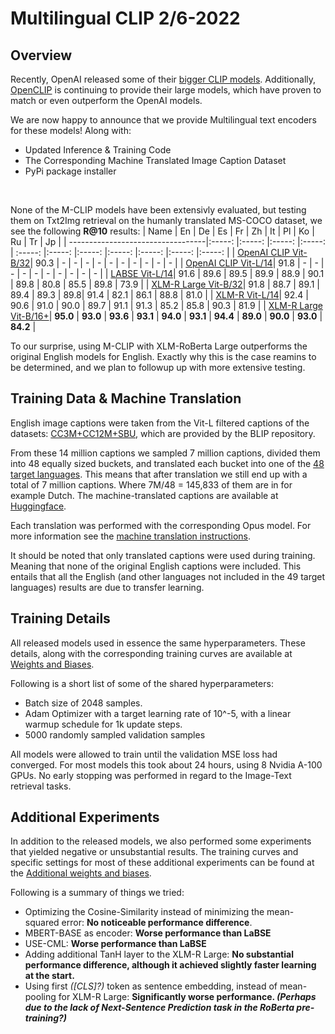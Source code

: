 # Multilingual CLIP 2/6-2022

## Overview
Recently, OpenAI released some of their [bigger CLIP models](https://github.com/openai/CLIP/blob/main/model-card.md). Additionally, [OpenCLIP](https://github.com/mlfoundations/open_clip) is continuing to provide their large models, which have proven to match or even outperform the OpenAI models.

We are now happy to announce that we provide Multilingual text encoders for these models!
Along with:
 - Updated Inference & Training Code
 - The Corresponding Machine Translated Image Caption Dataset
 - PyPi package installer
 
 <br>
 
None of the M-CLIP models have been extensivly evaluated, but testing them on Txt2Img retrieval on the humanly translated MS-COCO dataset, we see the following **R@10** results:
| Name | En | De | Es | Fr | Zh | It | Pl | Ko | Ru | Tr | Jp |
| ----------------------------------|:-----: |:-----: |:-----: |:-----: | :-----: |:-----: |:-----: |:-----: |:-----: |:-----: |:-----: |
| [OpenAI CLIP Vit-B/32](https://github.com/openai/CLIP)| 90.3 | - | - | - | - | - | - | - | - | - | - |
| [OpenAI CLIP Vit-L/14](https://github.com/openai/CLIP)| 91.8 | - | - | - | - | - | - | - | - | - | - |
| [LABSE Vit-L/14](https://huggingface.co/M-CLIP/LABSE-Vit-L-14)| 91.6 | 89.6 | 89.5 | 89.9 | 88.9 | 90.1 | 89.8 | 80.8 | 85.5 | 89.8 | 73.9 |
| [XLM-R Large Vit-B/32](https://huggingface.co/M-CLIP/XLM-Roberta-Large-Vit-B-32)| 91.8 | 88.7 | 89.1 | 89.4 | 89.3 | 89.8| 91.4 | 82.1 | 86.1 | 88.8 | 81.0 |
| [XLM-R Vit-L/14](https://huggingface.co/M-CLIP/XLM-Roberta-Large-Vit-L-14)| 92.4 | 90.6 | 91.0 | 90.0 | 89.7 | 91.1 | 91.3 | 85.2 | 85.8 | 90.3 | 81.9 |
| [XLM-R Large Vit-B/16+](https://huggingface.co/M-CLIP/XLM-Roberta-Large-Vit-B-16Plus)| <b>95.0</b> | <b>93.0</b> | <b>93.6</b> | <b>93.1</b> | <b>94.0</b> | <b>93.1</b> | <b>94.4</b> | <b>89.0</b> | <b>90.0</b> | <b>93.0</b> | <b>84.2</b> |

To our surprise, using M-CLIP with XLM-RoBerta Large outperforms the original English models for English. Exactly why this is the case reamins to be determined, and we plan to followup up with more extensive testing.

## Training Data & Machine Translation
English image captions were taken from the Vit-L filtered captions of the datasets: [CC3M+CC12M+SBU](https://github.com/salesforce/BLIP#pre-training-datasets-download), which are provided by the BLIP repository.

From these 14 million captions we sampled 7 million captions, divided them into 48 equally sized buckets, and translated each bucket into one of the [48 target languages](https://github.com/FreddeFrallan/Multilingual-CLIP/blob/main/translation/data/fine_tune_languages.csv). This means that after translation we still end up with a total of 7 million captions. Where 7M/48 = 145,833 of them are in for example Dutch.
The machine-translated captions are available at [Huggingface](https://huggingface.co/datasets/M-CLIP/ImageCaptions-7M-Translations).

Each translation was performed with the corresponding Opus model. For more information see the [machine translation instructions](https://github.com/FreddeFrallan/Multilingual-CLIP/tree/main/translation).

It should be noted that only translated captions were used during training. Meaning that none of the original English captions were included. This entails that all the English (and other languages not included in the 49 target languages) results are due to transfer learning.

## Training Details
All released models used in essence the same hyperparameters. These details, along with the corresponding training curves are available at [Weights and Biases](https://wandb.ai/freddefrallan/Multilingual-CLIP).

Following is a short list of some of the shared hyperparameters:
 - Batch size of 2048 samples.
 - Adam Optimizer with a target learning rate of 10^-5, with a linear warmup schedule for 1k update steps.
 - 5000 randomly sampled validation samples

All models were allowed to train until the validation MSE loss had converged. For most models this took about 24 hours, using 8 Nvidia A-100 GPUs. No early stopping was performed in regard to the Image-Text retrieval tasks.

## Additional Experiments
In addition to the released models, we also performed some experiments that yielded negative or unsubstantial results. The training curves and specific settings for most of these additional experiments can be found at the [Additional weights and biases](https://wandb.ai/freddefrallan/M-CLIP?workspace=user-freddefrallan).

Following is a summary of things we tried:

- Optimizing the Cosine-Similarity instead of minimizing the mean-squared error: **No noticeable performance difference**.
 - MBERT-BASE as encoder: **Worse performance than LaBSE**
 - USE-CML: **Worse performance than LaBSE**
 - Adding additional TanH layer to the XLM-R Large: **No substantial performance difference, although it achieved slightly faster learning at the start.**
 - Using first *([CLS]?)* token as sentence embedding, instead of mean-pooling for XLM-R Large: **Significantly worse performance. *(Perhaps due to the lack of Next-Sentence Prediction task in the RoBerta pre-training?)***

